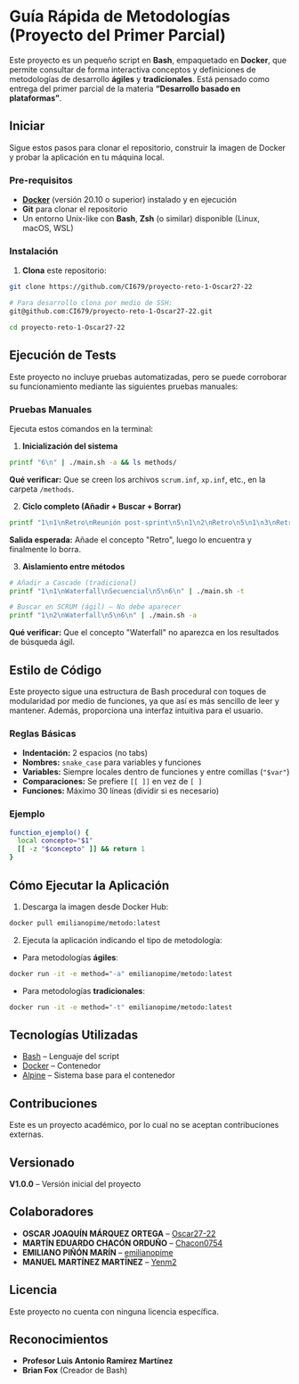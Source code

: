 # Guía Rápida de Metodologías (Proyecto del Primer Parcial)

Este proyecto es un pequeño script en **Bash**, empaquetado en **Docker**, que permite consultar de forma interactiva conceptos y definiciones de metodologías de desarrollo **ágiles** y **tradicionales**. Está pensado como entrega del primer parcial de la materia **“Desarrollo basado en plataformas”**.

## Iniciar

Sigue estos pasos para clonar el repositorio, construir la imagen de Docker y probar la aplicación en tu máquina local.

### Pre-requisitos

* [**Docker**](https://docs.docker.com/engine/install/) (versión 20.10 o superior) instalado y en ejecución
* **Git** para clonar el repositorio
* Un entorno Unix-like con **Bash**, **Zsh** (o similar) disponible (Linux, macOS, WSL)

### Instalación

1. **Clona** este repositorio:

```bash
git clone https://github.com/CI679/proyecto-reto-1-Oscar27-22

# Para desarrollo clona por medio de SSH:
git@github.com:CI679/proyecto-reto-1-Oscar27-22.git

cd proyecto-reto-1-Oscar27-22
```

## Ejecución de Tests

Este proyecto no incluye pruebas automatizadas, pero se puede corroborar su funcionamiento mediante las siguientes pruebas manuales:

### Pruebas Manuales

Ejecuta estos comandos en la terminal:

1. **Inicialización del sistema**

```bash
printf "6\n" | ./main.sh -a && ls methods/
```

**Qué verificar:**
Que se creen los archivos `scrum.inf`, `xp.inf`, etc., en la carpeta `/methods`.

2. **Ciclo completo (Añadir + Buscar + Borrar)**

```bash
printf "1\n1\nRetro\nReunión post-sprint\n5\n1\n2\nRetro\n5\n1\n3\nRetro\n5\n6\n" | ./main.sh -a
```

**Salida esperada:**
Añade el concepto "Retro", luego lo encuentra y finalmente lo borra.

3. **Aislamiento entre métodos**

```bash
# Añadir a Cascade (tradicional)
printf "1\n1\nWaterfall\nSecuencial\n5\n6\n" | ./main.sh -t

# Buscar en SCRUM (ágil) – No debe aparecer
printf "1\n2\nWaterfall\n5\n6\n" | ./main.sh -a
```

**Qué verificar:**
Que el concepto "Waterfall" no aparezca en los resultados de búsqueda ágil.

## Estilo de Código

Este proyecto sigue una estructura de Bash procedural con toques de modularidad por medio de funciones, ya que así es más sencillo de leer y mantener. Además, proporciona una interfaz intuitiva para el usuario.

### Reglas Básicas

* **Indentación:** 2 espacios (no tabs)
* **Nombres:** `snake_case` para variables y funciones
* **Variables:** Siempre locales dentro de funciones y entre comillas (`"$var"`)
* **Comparaciones:** Se prefiere `[[ ]]` en vez de `[ ]`
* **Funciones:** Máximo 30 líneas (dividir si es necesario)

### Ejemplo

```bash
function_ejemplo() {
  local concepto="$1"
  [[ -z "$concepto" ]] && return 1
}
```

## Cómo Ejecutar la Aplicación

1. Descarga la imagen desde Docker Hub:

```bash
docker pull emilianopime/metodo:latest
```

2. Ejecuta la aplicación indicando el tipo de metodología:

* Para metodologías **ágiles**:

```bash
docker run -it -e method="-a" emilianopime/metodo:latest
```

* Para metodologías **tradicionales**:

```bash
docker run -it -e method="-t" emilianopime/metodo:latest
```

## Tecnologías Utilizadas

* [Bash](https://www.gnu.org/software/bash/) – Lenguaje del script
* [Docker](https://www.docker.com/) – Contenedor
* [Alpine](https://alpinelinux.org/) – Sistema base para el contenedor

## Contribuciones

Este es un proyecto académico, por lo cual no se aceptan contribuciones externas.

## Versionado

**V1.0.0** – Versión inicial del proyecto

## Colaboradores

* **OSCAR JOAQUÍN MÁRQUEZ ORTEGA** – [Oscar27-22](https://github.com/Oscar27-22)
* **MARTÍN EDUARDO CHACÓN ORDUÑO** – [Chacon0754](https://github.com/Chacon0754)
* **EMILIANO PIÑÓN MARÍN** – [emilianopime](https://github.com/emilianopime)
* **MANUEL MARTÍNEZ MARTÍNEZ** – [Yenm2](https://github.com/Yenm2)

## Licencia

Este proyecto no cuenta con ninguna licencia específica.

## Reconocimientos

* **Profesor Luis Antonio Ramírez Martínez**
* **Brian Fox** (Creador de Bash)

